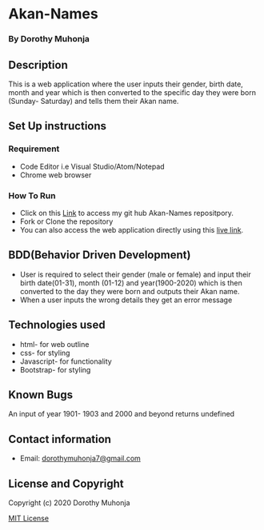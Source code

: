 # Akan-Names
### By Dorothy Muhonja

## Description
 This is a web application where the user inputs their gender, birth date, month and year which is then converted to the specific day they were born (Sunday- Saturday) and tells them their Akan name.
 ## Set Up instructions 
### Requirement
* Code Editor i.e Visual Studio/Atom/Notepad
* Chrome web browser

### How To Run
* Click on this [Link](https://github.com/dorothymuhonja/Akan-Names.git) to access my git hub Akan-Names repositpory.
* Fork or Clone the repository
* You can also access the web application directly using this [live link]().

## BDD(Behavior Driven Development)
* User is required to  select their gender (male or female) and input their birth date(01-31), month (01-12) and year(1900-2020) which is then converted to the day they were born and outputs their Akan name.
* When a user inputs the wrong details they get an error message

## Technologies used
* html- for web outline
* css- for styling 
* Javascript- for functionality
* Bootstrap- for styling 

## Known Bugs
An input of year 1901- 1903 and 2000 and beyond returns undefined

## Contact information
* Email: dorothymuhonja7@gmail.com

## License and Copyright
Copyright (c) 2020 Dorothy Muhonja

[MIT License](LICENSE)
